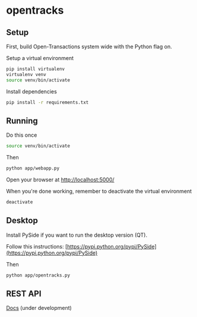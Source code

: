 opentracks
==========

## Setup

First, build Open-Transactions system wide with the Python flag on.

Setup a virtual environment

```bash
pip install virtualenv
virtualenv venv
source venv/bin/activate
``` 

Install dependencies

```bash
pip install -r requirements.txt
```

## Running

Do this once

```bash
source venv/bin/activate
```

Then

```bash
python app/webapp.py
```

Open your browser at [http://localhost:5000/](http://localhost:5000/)

When you're done working, remember to deactivate the virtual environment

```bash
deactivate
```

## Desktop

Install PySide if you want to run the desktop version (QT).

Follow this instructions: [https://pypi.python.org/pypi/PySide](https://pypi.python.org/pypi/PySide)

Then

```bash
python app/opentracks.py
```

## REST API

[Docs](http://api-portal.anypoint.mulesoft.com/open-tracks/api/open-tracks-rest-api/docs/raml) (under development)
